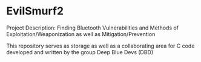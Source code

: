 # EvilSmurf2
Project Description: Finding Bluetooth Vulnerabilities and Methods of Exploitation/Weaponization as well as Mitigation/Prevention

This repository serves as storage as well as a collaborating area for C code developed and written by the group Deep Blue Devs (DBD)

